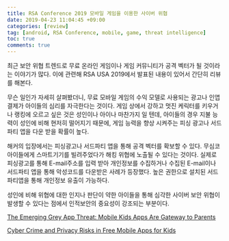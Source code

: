 ```yaml
---
title: RSA Conference 2019 모바일 게임을 이용한 사이버 위협
date: 2019-04-23 11:04:45 +09:00
categories: [review]
tag: [android, RSA Conference, mobile, game, threat intelligence]
toc: true
comments: true
---
```


최근 보안 위협 트렌드로 무료 온라인 게임이나 게임 커뮤니티가 공격 벡터가 될 것이라는 이야기가 많다. 이에 관련해 RSA USA 2019에서 발표된 내용이 있어서 간단히 리뷰를 해본다.

무슨 일인가 자세히 살펴봤더니, 무료 모바일 게임의 수익 모델로 사용되는 광고나 인앱결제가 아이들의 심리를 자극한다는 것이다. 게임 상에서 강하고 멋진 케릭터를 키우거나 랭킹에 오르고 싶은 것은 성인이나 아이나 마찬가지 일 텐데, 아이들의 경우 지불 능력이 성인에 비해 현저히 떨어지기 때문에, 게임 능력을 향상 시켜주는 피싱 광고나 서드파티 앱을 다운 받을 확률이 높다.

해커의 입장에서는 피싱광고나 서드파티 앱을 통해 공격 벡터를 확보할 수 있다. 무심코 아이들에게 스마트기기를 빌려주었다가 해킹 위협에 노출될 수 있다는 것이다. 실제로 피싱광고를 통해 E-mail주소를 입력 받아 개인정보를 수집하거나 수집된 E-mail이나 서드파티 앱을 통해 악성코드를 다운받은 사례가 등장했다. 높은 권한으로 설치된 서드파티앱을 통해 개인정보 유출이 가능하다.

성인에 비해 위협에 대한 인지나 판단이 약한 아이들을 통해 심각한 사이버 보안 위협이 발생할 수 있다는 점에서 인적보안의 중요성이 강조되는 부분이다.

[The Emerging Grey App Threat: Mobile Kids Apps Are Gateway to Parents](https://www.rsaconference.com/events/us19/agenda/sessions/17640-the-emerging-grey-app-threat-mobile-kids-apps-are)

[Cyber Crime and Privacy Risks in Free Mobile Apps for Kids](https://rubica.com/wp-content/uploads/2019/02/Rubica-Report-Cyber-Crime-Privacy-Risks-in-Free-Mobile-Kids-Apps.pdf)


